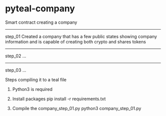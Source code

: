 # pyteal-company
Smart contract creating a company

--------------------------------------------------------------------------
step_01 
Created a company that has a few public states showing company information and is capable of creating both crypto and shares tokens

--------------------------------------------------------------------------
step_02
...

--------------------------------------------------------------------------
step_03
...

Steps compiling it to a teal file
1. Python3 is required

2. Install packages 
pip install -r requirements.txt

3. Compile the company_step_01.py
python3 company_step_01.py 